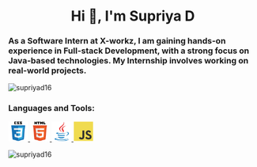<h1 align="center">Hi 👋, I'm Supriya D </h1>
<h3> As a Software Intern at X-workz, I am gaining hands-on experience in Full-stack Development, with a strong focus on Java-based technologies. My Internship involves working on real-world projects. </h3>

<p align="left"> <img src="https://komarev.com/ghpvc/?username=supriyad16&label=Profile%20views&color=0e75b6&style=flat" alt="supriyad16" /> </p>

<p align="left">
  
</p>

<h3 align="left">Languages and Tools:</h3>

<p align="left"> <a href="https://www.w3schools.com/css/" target="_blank" rel="noreferrer"> <img src="https://raw.githubusercontent.com/devicons/devicon/master/icons/css3/css3-original-wordmark.svg" alt="css3" width="40" height="40"/> </a> <a href="https://www.w3.org/html/" target="_blank" rel="noreferrer"> <img src="https://raw.githubusercontent.com/devicons/devicon/master/icons/html5/html5-original-wordmark.svg" alt="html5" width="40" height="40"/> </a> <a href="https://www.java.com" target="_blank" rel="noreferrer"> <img src="https://raw.githubusercontent.com/devicons/devicon/master/icons/java/java-original.svg" alt="java" width="40" height="40"/> </a> <a href="https://developer.mozilla.org/en-US/docs/Web/JavaScript" target="_blank" rel="noreferrer"> <img src="https://raw.githubusercontent.com/devicons/devicon/master/icons/javascript/javascript-original.svg" alt="javascript" width="40" height="40"/> </a></p>


<p> <img align="center" src="https://github-readme-stats.vercel.app/api/top-langs?username=supriyad16&show_icons=true&locale=en&layout=compact" alt="supriyad16" /> </p>
